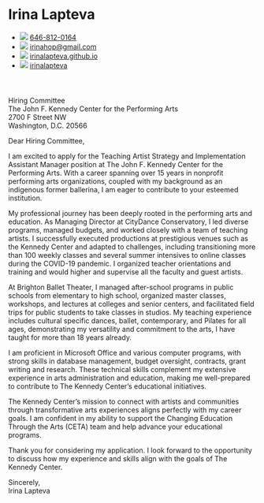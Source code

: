 # Irina Lapteva


<div class="contact">

- <img src="https://icons.getbootstrap.com/assets/icons/telephone.svg"
  class="phone" /> [646-812-0164](tel:646-812-0164)
- <img src="https://icons.getbootstrap.com/assets/icons/envelope-at.svg"
  class="shiftup" /> <irinahop@gmail.com>
- <img src="https://icons.getbootstrap.com/assets/icons/house.svg"
  class="shiftup" />
  [irinalapteva.github.io](https://irinalapteva.github.io)
- <img src="https://icons.getbootstrap.com/assets/icons/linkedin.svg"
  class="linkedin" />
  [irinalapteva](https://www.linkedin.com/in/irinalapteva)

</div>

<br>

### 

Hiring Committee  
The John F. Kennedy Center for the Performing Arts  
2700 F Street NW  
Washington, D.C. 20566

Dear Hiring Committee,

I am excited to apply for the Teaching Artist Strategy and
Implementation Assistant Manager position at The John F. Kennedy Center
for the Performing Arts. With a career spanning over 15 years in
nonprofit performing arts organizations, coupled with my background as
an indigenous former ballerina, I am eager to contribute to your
esteemed institution.

My professional journey has been deeply rooted in the performing arts
and education. As Managing Director at CityDance Conservatory, I led
diverse programs, managed budgets, and worked closely with a team of
teaching artists. I successfully executed productions at prestigious
venues such as the Kennedy Center and adapted to challenges, including
transitioning more than 100 weekly classes and several summer intensives
to online classes during the COVID-19 pandemic. I organized teacher
orientations and training and would higher and supervise all the faculty
and guest artists.

At Brighton Ballet Theater, I managed after-school programs in public
schools from elementary to high school, organized master classes,
workshops, and lectures at colleges and senior centers, and facilitated
field trips for public students to take classes in studios. My teaching
experience includes cultural specific dances, ballet, contemporary, and
Pilates for all ages, demonstrating my versatility and commitment to the
arts, I have taught for more than 18 years already.

I am proficient in Microsoft Office and various computer programs, with
strong skills in database management, budget oversight, contracts, grant
writing and research. These technical skills complement my extensive
experience in arts administration and education, making me well-prepared
to contribute to The Kennedy Center’s educational initiatives.

The Kennedy Center’s mission to connect with artists and communities
through transformative arts experiences aligns perfectly with my career
goals. I am confident in my ability to support the Changing Education
Through the Arts (CETA) team and help advance your educational programs.

Thank you for considering my application. I look forward to the
opportunity to discuss how my experience and skills align with the goals
of The Kennedy Center.

Sincerely,  
Irina Lapteva
